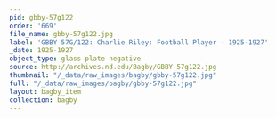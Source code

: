 ```yaml
---
pid: gbby-57g122
order: '669'
file_name: gbby-57g122.jpg
label: 'GBBY 57G/122: Charlie Riley: Football Player - 1925-1927'
_date: 1925-1927
object_type: glass plate negative
source: http://archives.nd.edu/Bagby/GBBY-57g122.jpg
thumbnail: "/_data/raw_images/bagby/gbby-57g122.jpg"
full: "/_data/raw_images/bagby/gbby-57g122.jpg"
layout: bagby_item
collection: bagby
---
```

